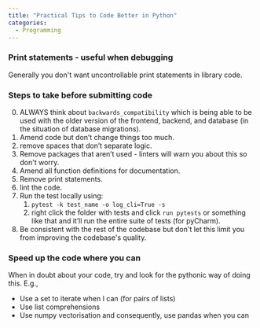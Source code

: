 ```yaml
---
title: "Practical Tips to Code Better in Python"
categories:
  - Programming
---
```


### Print statements - useful when debugging
Generally you don't want uncontrollable print statements in library code.

### Steps to take before submitting code

0. ALWAYS think about `backwards_compatibility` which is being able to be used
with the older version of the frontend, backend, and database (in the situation
   of database migrations).
1. Amend code but don’t change things too much.
2. remove spaces that don’t separate logic.
3. Remove packages that aren’t used - linters will warn you about this so don't worry.
5. Amend all function definitions for documentation.
6. Remove print statements.
7. lint the code.
8. Run the test locally using:
    1. `pytest -k test_name -o log_cli=True -s`
    2. right click the folder with tests and click `run pytests` or something 
       like that and it’ll run the entire suite of tests (for pyCharm).
9. Be consistent with the rest of the codebase but don't let this limit you
   from improving the codebase's quality.
   
   
### Speed up the code where you can

When in doubt about your code, try and look for the pythonic way of doing this. 
E.g., 
- Use a set to iterate when I can (for pairs of lists)
- Use list comprehensions
- Use numpy vectorisation and consequently, use pandas when you can